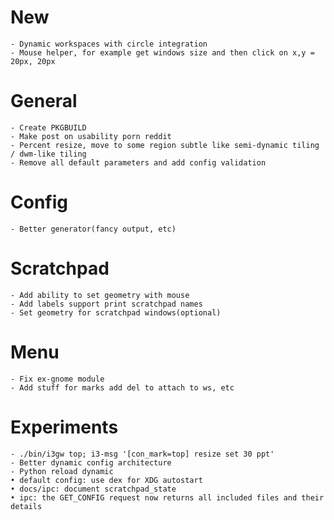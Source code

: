 # New
    - Dynamic workspaces with circle integration
    - Mouse helper, for example get windows size and then click on x,y = 20px, 20px

# General
    - Create PKGBUILD
    - Make post on usability porn reddit
    - Percent resize, move to some region subtle like semi-dynamic tiling / dwm-like tiling
    - Remove all default parameters and add config validation

# Config
    - Better generator(fancy output, etc)

# Scratchpad
    - Add ability to set geometry with mouse
    - Add labels support print scratchpad names
    - Set geometry for scratchpad windows(optional)

# Menu
    - Fix ex-gnome module
    - Add stuff for marks add del to attach to ws, etc

# Experiments
    - ./bin/i3gw top; i3-msg '[con_mark=top] resize set 30 ppt'
    - Better dynamic config architecture
    - Python reload dynamic
    • default config: use dex for XDG autostart
    • docs/ipc: document scratchpad_state
    • ipc: the GET_CONFIG request now returns all included files and their details
